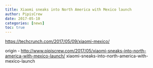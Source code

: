 ```yaml
---
title: Xiaomi sneaks into North America with Mexico launch
author: PipisCrew
date: 2017-05-10
categories: [news]
toc: true
---
```


https://techcrunch.com/2017/05/09/xiaomi-mexico/

origin - http://www.pipiscrew.com/2017/05/xiaomi-sneaks-into-north-america-with-mexico-launch/ xiaomi-sneaks-into-north-america-with-mexico-launch